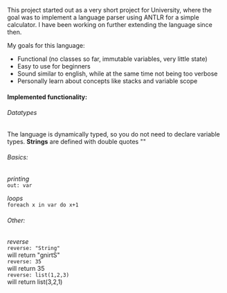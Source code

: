 This project started out as a very short project for University, where the goal was to implement a language parser
using ANTLR for a simple calculator. I have been working on further extending the language since then.

My goals for this language:

* Functional (no classes so far, immutable variables, very little state)
* Easy to use for beginners
* Sound similar to english, while at the same time not being too verbose
* Personally learn about concepts like stacks and variable scope

#### Implemented functionality:

###### Datatypes
The language is dynamically typed, so you do not need to declare variable types.
**Strings** are defined with double quotes ""

###### Basics:

*printing* <br>
`out: var`

*loops* <br>
`foreach x in var do x+1`

###### Other:
*reverse* <br>
`reverse: "String"` <br>
will return "gnirtS" <br>
`reverse: 35`  <br>
will return 35 <br>
`reverse: list(1,2,3)`  <br>
will return list(3,2,1)